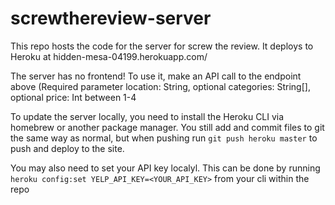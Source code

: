 # screwthereview-server

This repo hosts the code for the server for screw the review. It deploys to Heroku at hidden-mesa-04199.herokuapp.com/

The server has no frontend! To use it, make an API call to the endpoint above (Required parameter location: String, optional categories: String[], optional price: Int between 1-4

To update the server locally, you need to install the Heroku CLI via homebrew or another package manager. You still add and commit files to git the same way 
as normal, but when pushing run `git push heroku master` to push and deploy to the site. 

You may also need to set your API key localyl. This can be done by running 
`heroku config:set YELP_API_KEY=<YOUR_API_KEY>`
from your cli within the repo
